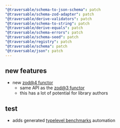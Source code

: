 ```yaml
---
"@traversable/schema-to-json-schema": patch
"@traversable/schema-zod-adapter": patch
"@traversable/derive-validators": patch
"@traversable/schema-to-string": patch
"@traversable/derive-equals": patch
"@traversable/schema-errors": patch
"@traversable/schema-seed": patch
"@traversable/registry": patch
"@traversable/schema": patch
"@traversable/json": patch
---
```


## new features

- new [zod@4 functor](https://github.com/traversable/schema/blob/8b187406021aeb67f75a1d62f94f2b1e441c70ea/packages/schema-zod-adapter/src/functor-v4.ts)
  - same API as the [zod@3 functor](https://github.com/traversable/schema/blob/main/packages/schema-zod-adapter/src/functor.ts)
  - this has a lot of potential for library authors

## test

- adds generated [typelevel benchmarks](https://github.com/traversable/schema/blob/8b187406021aeb67f75a1d62f94f2b1e441c70ea/packages/schema/test/generate-benchmark.test.ts) automation
